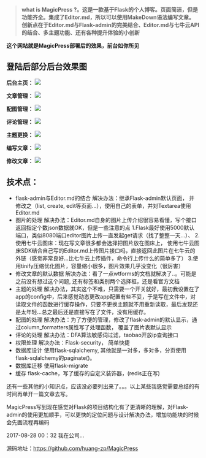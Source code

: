 >**what is MagicPress ?。这是一款基于Flask的个人博客。页面简洁，但是功能齐全。集成了Editor.md，所以可以使用MakeDown语法编写文章。创新点在于Editor.md与Flask-admin的完美结合、Editor.md与七牛云API的结合、多主题功能、还有各种提升体验的小创新**

**这个网站就是MagicPress部署后的效果，前台如你所见**

## 登陆后部分后台效果图

**后台主页：**
![](http://oumkbl9du.bkt.clouddn.com/2017-08-27-FyiO9-admin.png)

**文章管理：**
![](http://oumkbl9du.bkt.clouddn.com/2017-08-27-dNwDk-adminarticle.png)

**配图管理：**
![](http://oumkbl9du.bkt.clouddn.com/2017-08-27-aHaWa-adminpicture.png)

**评论管理：**
![](http://oumkbl9du.bkt.clouddn.com/2017-08-27-PUYVz-comment.png)

**主题更换：**
![](http://oumkbl9du.bkt.clouddn.com/2017-08-27-Evd8V-theme.png)

**编写文章：**
![](http://oumkbl9du.bkt.clouddn.com/2017-08-27-JjPJa-write.png)

**修改文章：**
![](http://oumkbl9du.bkt.clouddn.com/2017-08-27-tEXMN-savewrite.png)


## 技术点：
* flask-admin与Editor.md的结合
解决办法：继承Flask-admin默认页面， 并修改之（list, create, edit等页面...），使用自己的表单，并对Textarea使用Editor.md
* 图片的处理
解决办法：Editor.md自身的图片上传介绍很容易看懂，写个接口返回指定个数json数据就OK，但是一些注意的点
1.Flask最好使用5000默认端口，类似8080端口editor图片上传一直发起get请求（找了整整一天...）、
2.使用七牛云图床：现在写文章很多都会选择把图片放在图床上， 使用七牛云图床SDK结合自己写的Editor.md上传图片接口吗，直接返回此图片在七牛云的外链（感觉非常良好...比七牛云上传插件，命令行上传什么的简单多了）
3.使用tinify压缩优化图片，容量缩小很多，图片效果几乎没变化（很厉害）
* 修改文章的默认数据
解决办法：看了一点wtforms的文档就解决了..。可能是之前没有想过这个问题, 还有标签和类别两个选择框，还是看官方文档
* 主题的处理
解决办法，其实这个不难，只需要一个开关就好，最初我设置在了app的config中，后来感觉动态更改app配置有些不妥，于是写在文件中，对读取文件的函数进行缓存操作，只要不更换主题就不用重新读取，最后发现还是太年轻...总之最后还是直接写在了文件，没有用缓存。
* 配图的处理
解决办法：为了方便的管理，修改了flask-admin的默认显示，通过column_formatters属性写了处理函数， 覆盖了图片表默认显示
* 评论的处理
解决办法：DFA算法敏感词过滤，taobao开放ip查询接口
* 权限处理
解决办法：Flask-security， 简单快捷
* 数据库设计
使用flask-sqlalchemy, 其他就是一对多，多对多，分页使用flask-sqlalchemy的paginate()。
* 数据库迁移
使用flask-migrate
* 缓存
flask-cache，写了缓存的自定义装饰器，(redis正在写)

还有一些其他的小知识点，应该没必要列出来了。。。以上某些我感觉需要总结的有时间再单开一篇文章去写。

MagicPress写到现在感觉对Flask的项目结构化有了更清晰的理解，对Flask-admin的使用更加顺手，可以更快的定位问题与设计解决办法，增加功能块的时候会先画流程再编码

2017-08-28 00：32 我在公司...

源码地址：https://github.com/huang-zp/MagicPress




